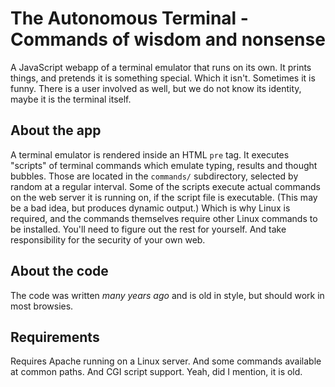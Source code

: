 # The Autonomous Terminal - Commands of wisdom and nonsense

A JavaScript webapp of a terminal emulator that runs on its own. It prints
things, and pretends it is something special. Which it isn't. Sometimes it is
funny. There is a user involved as well, but we do not know its identity, maybe
it is the terminal itself.

## About the app

A terminal emulator is rendered inside an HTML `pre` tag. It executes "scripts"
of terminal commands which emulate typing, results and thought bubbles. Those
are located in the `commands/` subdirectory, selected by random at a regular
interval. Some of the scripts execute actual commands on the web server it is
running on, if the script file is executable. (This may be a bad idea, but
produces dynamic output.) Which is why Linux is required, and the commands
themselves require other Linux commands to be installed. You'll need to figure
out the rest for yourself. And take responsibility for the security of your own
web.

## About the code

The code was written *many years ago* and is old in style, but should work in most
browsies.

## Requirements

Requires Apache running on a Linux server. And some commands available at common
paths. And CGI script support. Yeah, did I mention, it is old.
